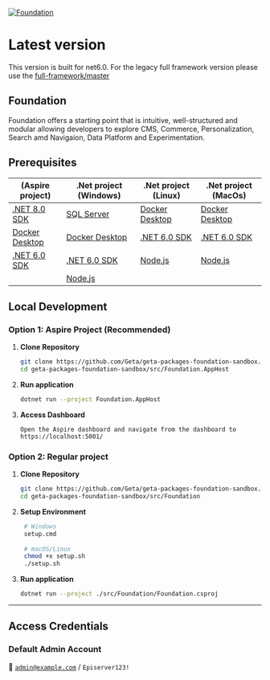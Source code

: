 <a href="https://github.com/episerver/Foundation"><img src="https://www.optimizely.com/globalassets/02.-global-images/navigation/optimizely_logo_navigation.svg" title="Foundation" alt="Foundation"></a>

# Latest version
  This version is built for net6.0.  For the legacy full framework version please use the [full-framework/master](https://github.com/episerver/Foundation/tree/full-framework/master)

## Foundation 

Foundation offers a starting point that is intuitive, well-structured and modular allowing developers to explore CMS, Commerce, Personalization, Search amd Navigaion, Data Platform and Experimentation.

## Prerequisites
| (Aspire project)                                                       | .Net project (Windows)                                                        | .Net project (Linux)                                                    | .Net project (MacOs) |
|------------------------------------------------------------------------|-------------------------------------------------------------------------------|-------------------------------------------------------------------------|----------------------|
| [.NET 8.0 SDK](https://dotnet.microsoft.com/en-us/download/dotnet/8.0) | [SQL Server](https://www.microsoft.com/en-us/sql-server/sql-server-downloads) | [Docker Desktop](https://docs.docker.com/desktop/setup/install/linux/)  | [Docker Desktop](https://docs.docker.com/desktop/setup/install/linux/)                     |
| [Docker Desktop](https://www.docker.com/products/docker-desktop)       | [Docker Desktop](https://www.docker.com/products/docker-desktop)              | [.NET 6.0 SDK](https://dotnet.microsoft.com/en-us/download/dotnet/6.0)  | [.NET 6.0 SDK](https://dotnet.microsoft.com/en-us/download/dotnet/6.0)                      |
| [.NET 6.0 SDK](https://dotnet.microsoft.com/en-us/download/dotnet/6.0) | [.NET 6.0 SDK](https://dotnet.microsoft.com/en-us/download/dotnet/6.0)        | [Node.js](https://nodejs.org/en/download/)                              | [Node.js](https://nodejs.org/en/download/)                     |
|                                                                        | [Node.js](https://nodejs.org/en/download/)                                    |                                                                         |                      |

## Local Development
### Option 1: Aspire Project (Recommended)
1. **Clone Repository**
   ```bash
   git clone https://github.com/Geta/geta-packages-foundation-sandbox.git
   cd geta-packages-foundation-sandbox/src/Foundation.AppHost
2. **Run application**
   ```bash
   dotnet run --project Foundation.AppHost
3. **Access Dashboard**
   ```
   Open the Aspire dashboard and navigate from the dashboard to https://localhost:5001/

### Option 2: Regular project
1. **Clone Repository**
   ```bash
   git clone https://github.com/Geta/geta-packages-foundation-sandbox.git
   cd geta-packages-foundation-sandbox/src/Foundation
2. **Setup Environment**
   ```bash
    # Windows
    setup.cmd
    
    # macOS/Linux
    chmod +x setup.sh
    ./setup.sh
3. **Run application**
   ```bash
   dotnet run --project ./src/Foundation/Foundation.csproj
---

## Access Credentials
### Default Admin Account
🔑 <code>admin@example.com</code> / <code>Episerver123!</code>


